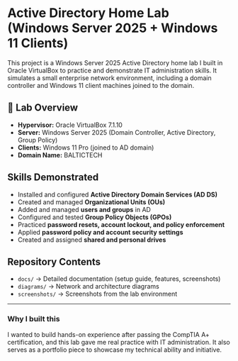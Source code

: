 # Active Directory Home Lab (Windows Server 2025 + Windows 11 Clients)

This project is a Windows Server 2025 Active Directory home lab I built in Oracle VirtualBox to practice and demonstrate IT administration skills. It simulates a small enterprise network environment, including a domain controller and Windows 11 client machines joined to the domain.

## 🧪 Lab Overview
- **Hypervisor:** Oracle VirtualBox 7.1.10
- **Server:** Windows Server 2025 (Domain Controller, Active Directory, Group Policy)  
- **Clients:** Windows 11 Pro (joined to AD domain) 
- **Domain Name:** BALTICTECH

## Skills Demonstrated
- Installed and configured **Active Directory Domain Services (AD DS)**
- Created and managed **Organizational Units (OUs)**
- Added and managed **users and groups** in AD
- Configured and tested **Group Policy Objects (GPOs)**
- Practiced **password resets, account lockout, and policy enforcement**
- Applied **password policy and account security settings**
- Created and assigned **shared and personal drives**

## Repository Contents
- `docs/` → Detailed documentation (setup guide, features, screenshots)
- `diagrams/` → Network and architecture diagrams
- `screenshots/` → Screenshots from the lab environment

---

### Why I built this
I wanted to build hands-on experience after passing the CompTIA A+ certification, and this lab gave me real practice with IT administration. It also serves as a portfolio piece to showcase my technical ability and initiative.
